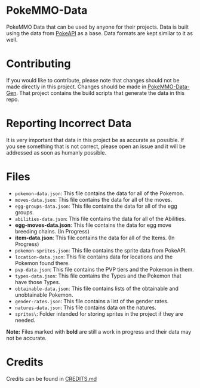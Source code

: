# PokeMMO-Data
PokeMMO Data that can be used by anyone for their projects. Data is built using the data from [PokeAPI](https://pokeapi.co/) as a base. Data formats are kept similar to it as well.

# Contributing
If you would like to contribute, please note that changes should not be made directly in this project. Changes should be made in [PokeMMO-Data-Gen](https://github.com/PokeMMOZone/PokeMMO-Data-Gen). That project contains the build scripts that generate the data in this repo.

# Reporting Incorrect Data
It is very important that data in this project be as accurate as possible. If you see something that is not correct, please open an issue and it will be addressed as soon as humanly possible.

# Files
- `pokemon-data.json`: This file contains the data for all of the Pokemon.
- `moves-data.json`: This file contains the data for all of the moves.
- `egg-groups-data.json`: This file contains the data for all of the egg groups.
- `abilities-data.json`: This file contains the data for all of the Abilities.
- **egg-moves-data.json**: This file contains the data for egg move breeding chains. (In Progress)
- **item-data.json**: This file contains the data for all of the Items. (In Progress)
- `pokemon-sprites.json`: This file contains the sprite data from PokeAPI.
- `location-data.json`: This file contains data for locations and the Pokemon found there.
- `pvp-data.json`: This file contains the PVP tiers and the Pokemon in them.
- `types-data.json`: This file contains the Types and the Pokemon that have those Types.
- `obtainable-data.json`: This file contains lists of the obtainable and unobtainable Pokemon.
- `gender-rates.json`: This file contains a list of the gender rates.
- `natures-data.json`: This file contains data on the natures.
- `sprites\`: Folder intended for storing sprites in the project if they are needed.

**Note:** Files marked with **bold** are still a work in progress and their data may not be accurate.

# Credits
Credits can be found in [CREDITS.md](https://github.com/PokeMMOZone/PokeMMO-Data/blob/main/CREDITS.md)